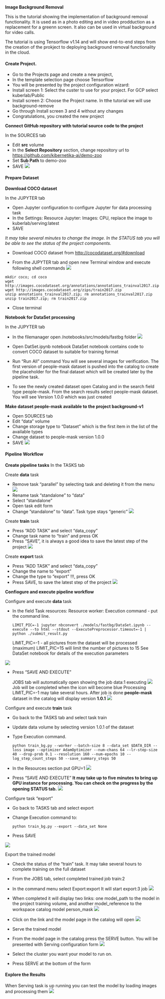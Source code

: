 **Image Background Removal**

This is the tutorial showing the implementation of background removal functionality. It is used as in a photo editing and in video prodduction as a replacement for a greenn screen. It also can be used in virtual background for video calls.

The tutorial is using Tensorflow  v1.14 and will show end-to-end steps from the creation of the prokject to deploying background removal functionality in the cloud.

#### Create Project. 

- Go to the Projects page and create a new project,
- In the template selection page choose Tensorflow 
- You will be presented by the project configuration wizard:
- Install screen 1: Select the custer to use for your project. For GCP select kuberlab/Public
- Install screen 2: Choose the Project name. In tthe tutorial we will use background-remove
- Go through Install screen 3 and 4 without any changes
- Congratulations, you created the new project 

**Connect GitHub repository with tutorial source code to the project**

In the SOURCES tab
* Edit **src** volume
* In the **Select Repository** section, change repository url to https://github.com/kibernetika-ai/demo-zoo
* Set **Sub Path** to demo-zoo 
* SAVE
![](../img/background-rm/sourcecode_sources.png)

#### Prepare Dataset  

**Download COCO dataset**

In the JUPYTER tab
* Open Jupyter configuration to configure Jupyter for data processing task
* In the Settings: Resource Jupyter: Images: CPU, replace the image to kuberlab/serving:latest
* SAVE

*It may take several minutes to change the image.
In the STATUS tab you will be able to see the status of the project components.*

- Download COCO dataset from http://cocodataset.org/#download

+ From the JUPYTER tab and open new Terminal window and execute following shell commands
![](../img/background-rm/jupyter_tab1.png)


``` 
mkdir coco; cd coco
wget  http://images.cocodataset.org/annotations/annotations_trainval2017.zip
wget http://images.cocodataset.org/zips/train2017.zip
unzip annotations_trainval2017.zip; rm annotations_trainval2017.zip
unzip train2017.zip; rm train2017.zip
```
- Close terminal

**Notebook for DataSet processing**

In the JUPYTER tab

  * In the filemanager open /notebooks/src/models/fastbg folder
![](../img/background-rm/jupyter_tab2.png)

  * Open DatSet.ipynb notebook
DataSet notebook contains code to convert COCO dataset to suitable for training format
  * Run “Run All” command
You will see several images for verification. The first version of people-mask dataset is pushed into the catalog to create the placeholder for the final dataset which will be created later by the pipeline task.
  * To see the newly created dataset open Catalog and in the search field type people-mask. From the search results select people-mask dataset. You will see Version 1.0.0 which was just created

**Make dataset people-mask available to the project background-v1**

* Open  SOURCES tab
* Edit “data” volume
* Change storage type to “Dataset” which is the first item in the list of the available types
* Change dataset to people-mask version 1.0.0
* SAVE
![](../img/background-rm/dataset_sources.png)

#### Pipeline Workflow 

**Create pipeline tasks**
In the TASKS tab

Create **data** task
  * Remove task “parallel” by selecting task and deleting it from the menu
![](../img/background-rm/delete_parallel_task.png)
  * Rename task “standalone” to “data”
  * Select “standalone”
  * Open task edit form
  * Change ”standalone” to “data”. Task type stays “generic”
![](../img/background-rm/create_data_task.png)

Create **train** task
  * Press “ADD TASK” and select “data_copy”
  * Change task name to “train” and press OK
  * Press “SAVE”, it is always a good idea to save the latest step of the project
![](../img/background-rm/create_train_task.png)

Create **export** task
  * Press “ADD TASK” and select “data_copy”
  * Change the name to “export”
  * Change the type to “export” !!!, press OK
  * Press SAVE, to save the latest step of the project
![](../img/background-rm/create_export_task.png)

**Confiogure and execute pipeline workflow**

Configure and execute **data** task
  * In the field Task resources: Resource worker: Execution command - put the command line.

    `LIMIT_PIC=-1 jupyter nbconvert ./models/fastbg/DataSet.ipynb --execute --to html --stdout --ExecutePreprocessor.timeout=-1 | python ./submit_result.py`

    LIMIT_PIC=-1 - all pictures from the dataset will be processed (maximum)
    LIMIT_PIC=15 will limit the number of pictures to 15
    See DataSet notebook for details of the execution parameters

![](../img/background-rm/data_task_config.png)


  * Press “SAVE AND EXECUTE”
 
    JOBS tab will automatically open showing the job data:1 executing
![](../img/background-rm/data_task_job.png)
    Job will be completed when the icon will become blue
    Processing LIMIT_PIC=-1 may take several hours.
    After job is done **people-mask** dataset in the catalog will display version **1.0.1**
![](../img/background-rm/data_task_job_done.png)


 Configure and execute **train** task

  * Go back to the TASKS tab and select task train
  * Update data volume by selecting version 1.0.1 of the dataset
  * Type Execution command.

    `python train_bg.py --worker --batch-size 8 --data_set $DATA_DIR --loss image --optimizer AdamOptimizer --num-chans 64 --lr-step-size 40 --drop-prob 0.1 --resolution 160 --num-epochs 10 --log_step_count_steps 50 --save_summary_steps 50`

  * In the Resources section put GPU=1
![](../img/background-rm/train_task_config.png)

  * Press “SAVE AND EXECUTE”
    **It may take up to five minutes to bring up GPU instance for processing. You can check on the progress by the opening STATUS tab.**
![](../img/background-rm/train_task_execute.png)



Configure task “export”
  * Go back to TASKS tab and select export
  * Change Execution command to:

    
    `python train_bg.py --export --data_set None`
    

  * Press SAVE

![](../img/background-rm/export_task_config.png)

Export the trained model 
* Check the status of the “train” task. It may take several hours to complete training on the full dataset
* From the JOBS tab, select completed trained job train:2
* In the command menu select Export:export
    It will start export:3 job
![](../img/background-rm/export_task_export.png)

* When completed it will display two links: one model_path to the model in the project training volume, and another model_reference to the workspace catalog model person_mask
![](../img/background-rm/export_task_model.png)


* Click on the link and the model page in the catalog will open
![](../img/background-rm/model_serve_catalog.png)

* Serve the trained model
* From the model page in the catalog press the SERVE button. You will be presented with Serving configuration form
![](../img/background-rm/model_serve_config.png)

* Select the cluster you want your model to run on.
* Press SERVE at the bottom of the form

#### Explore the Results

When Serving task is up running you can test the model by loading images and processing them
![](../img/background-rm/model_serve_app.png)

